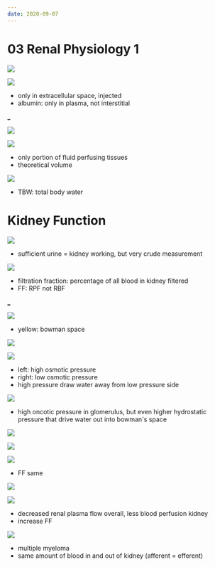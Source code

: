 ```yaml
---
date: 2020-09-07
---
```


# 03 Renal Physiology 1

<!-- fluid compartments in body -->

![](https://photos.thisispiggy.com/file/wikiFiles/FiW52pY.jpg)

<!-- inulin and albumin in fluid compartments. Usefulness -->

![](https://photos.thisispiggy.com/file/wikiFiles/ZQU5F7E.jpg)

- only in extracellular space, injected
- albumin: only in plasma, not interstitial

[_]()

![](https://photos.thisispiggy.com/file/wikiFiles/mpRsLRs.jpg)

<!-- effective circulating volume is, modified by -->

![](https://photos.thisispiggy.com/file/wikiFiles/wwZRPwB.jpg)

- only portion of fluid perfusing tissues
- theoretical volume

<!-- low effective circulating volume result, activates. ECV vs TBW in volume depletion, heart failure, cirrhosis -->

![](https://photos.thisispiggy.com/file/wikiFiles/0Jgq4d6.jpg)

- TBW: total body water

# Kidney Function

<!-- kidney function measured 2 ways. RBF and FF -->

![](https://photos.thisispiggy.com/file/wikiFiles/lSoPoFj.jpg)

- sufficient urine = kidney working, but very crude measurement

![](https://photos.thisispiggy.com/file/wikiFiles/WBmUAwG.jpg)

- filtration fraction: percentage of all blood in kidney filtered
- FF: RPF not RBF

[_]()

![](https://photos.thisispiggy.com/file/wikiFiles/CfZpzF8.jpg)

- yellow: bowman space

![](https://photos.thisispiggy.com/file/wikiFiles/eFNdlmr.jpg)

![](https://photos.thisispiggy.com/file/wikiFiles/QLRVLQo.jpg)

- left: high osmotic pressure
- right: low osmotic pressure
- high pressure draw water away from low pressure side

<!-- GFR hydrostatic vs oncotic. Changed how -->

![](https://photos.thisispiggy.com/file/wikiFiles/i5kN4nk.jpg)

- high oncotic pressure in glomerulus, but even higher hydrostatic pressure that drive water out into bowman's space

![](https://photos.thisispiggy.com/file/wikiFiles/c7Uu43d.jpg)

![](https://photos.thisispiggy.com/file/wikiFiles/CfZpzF8.jpg)

<!-- Dilate afferent arteriole result on blood, RPF, Pgc, GFR -->

![](https://photos.thisispiggy.com/file/wikiFiles/qlMVR0O.jpg)

- FF same

![](https://photos.thisispiggy.com/file/wikiFiles/OUaBG1a.jpg)

<!-- constrict efferent result on blood, RPF, Pgc, GFR -->

![](https://photos.thisispiggy.com/file/wikiFiles/dlATBqE.jpg)

- decreased renal plasma flow overall, less blood perfusion kidney
- increase FF

<!-- increase protein in blood result on blood, GFR, RPF -->

![](https://photos.thisispiggy.com/file/wikiFiles/QEeGqcY.jpg)

- multiple myeloma
- same amount of blood in and out of kidney (afferent = efferent)
